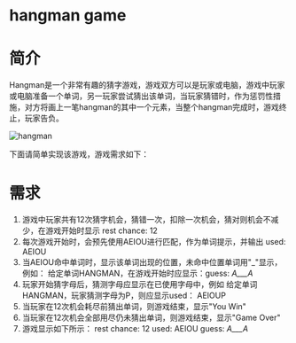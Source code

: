 hangman game
============
# 简介

Hangman是一个非常有趣的猜字游戏，游戏双方可以是玩家或电脑，游戏中玩家或电脑准备一个单词，另一玩家尝试猜出该单词，当玩家猜错时，作为惩罚性措施，对方将画上一笔hangman的其中一个元素，当整个hangman完成时，游戏终止，玩家告负。

![hangman](https://upload.wikimedia.org/wikipedia/commons/thumb/6/6e/Hangman.svg/108px-Hangman.svg.png)

下面请简单实现该游戏，游戏需求如下：

# 需求
1. 游戏中玩家共有12次猜字机会，猜错一次，扣除一次机会，猜对则机会不减少，在游戏开始时显示
   rest chance: 12
2. 每次游戏开始时，会预先使用AEIOU进行匹配，作为单词提示，并输出
   used: AEIOU
3. 当AEIOU命中单词时，显示该单词出现的位置，未命中位置单词用"_"显示，例如：
   给定单词HANGMAN，在游戏开始时应显示：guess: _A___A_
4. 玩家开始猜字母后，猜测字母应显示在已使用字母中，例如
   给定单词HANGMAN，玩家猜测字母为P，则应显示used： AEIOUP
5. 当玩家在12次机会耗尽前猜出单词，则游戏结束，显示"You Win"
6. 当玩家在12次机会全部用尽仍未猜出单词，则游戏结束，显示"Game Over"
7. 游戏显示如下所示：
   rest chance: 12
   used: AEIOU
   guess: _A___A_
